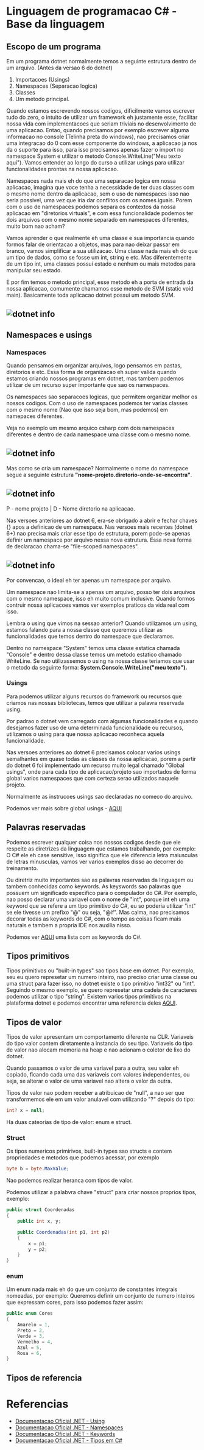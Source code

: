 # Linguagem de programacao C# - Base da linguagem

## Escopo de um programa

Em um programa dotnet normalmente temos a seguinte estrutura dentro de um arquivo. (Antes da versao 6 do dotnet)

1. Importacoes (Usings)
2. Namespaces (Separacao logica)
3. Classes
4. Um metodo principal.

Quando estamos escrevendo nossos codigos, dificilmente vamos escrever tudo do zero, o intuito de utilizar um framework eh justamente esse, facilitar nossa vida com implementacoes que seriam triviais no desenvolvimento de uma aplicacao. Entao, quando precisamos por exemplo escrever alguma informacao no console (Telinha preta do windows), nao precisamos criar uma integracao do 0 com esse componente do windows, a aplicacao ja nos da o suporte para isso, para isso precisamos apenas fazer o import no namespace System e utilizar o metodo Console.WriteLine("Meu texto aqui"). Vamos entender ao longo do curso a utilizar usings para utilizar funcionalidades prontas na nossa aplicacao.

Namespaces nada mais eh do que uma separacao logica em nossa aplicacao, imagina que voce tenha a necessidade de ter duas classes com o mesmo nome dentro da aplicacao, sem o uso de namespaces isso nao seria possivel, uma vez que iria dar conflitos com os nomes iguais. Porem com o uso de namespaces podemos separa os contextos da nossa aplicacao em "diretorios virtuais", e com essa funcionalidade podemos ter dois arquivos com o mesmo nome separado em namespaces diferentes, muito bom nao acham? 

Vamos aprender o que realmente eh uma classe e sua importancia quando formos falar de orientacao a objetos, mas para nao deixar passar em branco, vamos simplificar a sua utilizacao. Uma classe nada mais eh do que um tipo de dados, como se fosse um int, string e etc. Mas diferentemente de um tipo int, uma classes possui estado e nenhum ou mais metodos para manipular seu estado.

E por fim temos o metodo principal, esse metodo eh a porta de entrada da nossa aplicacao, comumente chamamos esse metodo de SVM (static void main).
Basicamente toda aplicacao dotnet possui um metodo SVM.

## ![dotnet info](imagens/escopo.png)

## Namespaces e usings

### Namespaces
Quando pensamos em organizar arquivos, logo pensamos em pastas, diretorios e etc. Essa forma de organizacao eh super valida quando estamos criando nossos programas em dotnet, mas tambem podemos utilizar de um recurso super importante que sao os namespaces. 

Os namespaces sao separacoes logicas, que permitem organizar melhor os nossos codigos. Com o uso de namespaces podemos ter varias classes com o mesmo nome (Nao que isso seja bom, mas podemos) em namepaces diferentes.

Veja no exemplo um mesmo arquico csharp com dois namespaces diferentes e dentro de cada namespace uma classe com o mesmo nome.

## ![dotnet info](imagens/namespaces.png)

Mas como se cria um namespace? Normalmente o nome do namespace segue a seguinte estrutura **"nome-projeto.diretorio-onde-se-encontra"**. 

## ![dotnet info](imagens/namespaces2.png)
P - nome projeto | D - Nome diretorio na aplicacao.

Nas versoes anteriores ao dotnet 6, era-se obrigado a abrir e fechar chaves {} apos a definicao de um namespace. Nas versoes mais recentes (dotnet 6+) nao precisa mais criar esse tipo de estrutura, porem pode-se apenas definir um namespace por arquivo nessa nova estrutura. Essa nova forma de declaracao chama-se "file-scoped namespaces".

## ![dotnet info](imagens/namespaces3.png)

Por convencao, o ideal eh ter apenas um namespace por arquivo. 

Um namespace nao limita-se a apenas um arquivo, posso ter dois arquivos com o mesmo namespace, isso eh muito comum inclusive. Quando formos contruir nossa aplicacoes vamos ver exemplos praticos da vida real com isso.

Lembra o using que vimos na sessao anterior? Quando utilizamos um using, estamos falando para a nossa classe que queremos utilizar as funcionalidades que temos dentro do namespace que declaramos.

Dentro no namespace "System" temos uma classe estatica chamada "Console" e dentro dessa classe temos um metodo estatico chamado WriteLine. Se nao utilizassemos o using na nossa classe teriamos que usar o metodo da seguinte forma: **System.Console.WriteLine("meu texto").**

### Usings

Para podemos utilizar alguns recursos do framework ou recursos que criamos nas nossas bibliotecas, temos que utilizar a palavra reservada using.

Por padrao o dotnet vem carregado com algumas funcionalidades e quando desejamos fazer uso de uma determinada funcionalidade ou recursos, utilizamos o using para que nossa aplicacao reconheca aquela funcionalidade.

Nas versoes anteriores ao dotnet 6 precisamos colocar varios usings semalhantes em quase todas as classes da nossa aplicacao, porem a partir do dotnet 6 foi implementado um recurso muito legal chamado "Global usings", onde para cada tipo de aplicacao/projeto sao importados de forma global varios namespaces que com certeza serao utilizados naquele projeto.

Normalmente as instrucoes usings sao declaradas no comeco do arquivo.

Podemos ver mais sobre global usings - [AQUI](https://docs.microsoft.com/en-us/dotnet/csharp/whats-new/csharp-10#global-using-directives)

## Palavras reservadas

Podemos escrever qualquer coisa nos nossos codigos desde que ele respeite as diretrizes da linguagem que estamos trabalhando, por exemplo: O C# ele eh case sensitive, isso significa que ele diferencia letra maiusculas de letras minusculas, vamos ver varios exemplos disso ao decorrer do treinamento.

Ou diretriz muito importantes sao as palavras reservadas da linguagem ou tambem conhecidas como keywords. As keyswords sao palavras que possuem um significado especifico para o compulador do C#. Por exemplo, nao posso declarar uma variavel com o nome de "int", porque int eh uma keyword que se refere a um tipo primitivo do C#, eu so poderia utilizar "int" se ele tivesse um prefixo "@" ou seja, "@if". Mas calma, nao precisamos decorar todas as keywords do C#, com o tempo as coisas ficam mais naturais e tambem a propria IDE nos auxilia nisso.

Podemos ver [AQUI](https://docs.microsoft.com/pt-br/dotnet/csharp/language-reference/keywords/) uma lista com as keywords do C#.

## Tipos primitivos

Tipos primitivos ou "built-in types" sao tipos base em dotnet. Por exemplo, seu eu quero represetar um numero inteiro, nao preciso criar uma classe ou uma struct para fazer isso, no dotnet existe o tipo primitivo "int32" ou "int". Seguindo o mesmo exemplo, se quero represetar uma cadeia de caracteres podemos utilizar o tipo "string". Existem varios tipos primitivos na plataforma dotnet e podemos encontrar uma referencia deles [AQUI](https://docs.microsoft.com/pt-br/dotnet/csharp/language-reference/builtin-types/built-in-types).

## Tipos de valor

Tipos de valor apresentam um comportamento diferente na CLR. Variaveis do tipo valor contem diretamente a instancia do seu tipo. Variaveis do tipo de valor nao alocam memoria na heap e nao acionam o coletor de lixo do dotnet.

Quando passamos o valor de uma variavel para a outra, seu valor eh copiado, ficando cada uma das variaveis com valores independentes, ou seja, se alterar o valor de uma variavel nao altera o valor da outra.

Tipos de valor nao podem receber a atribuicao de "null", a nao ser que transformemos ele em um valor anulavel com utilizando "?" depois do tipo: 

```C#
int? x = null;
```

Ha duas cateorias de tipo de valor: enum e struct.

### Struct
Os tipos numericos primirivos, built-in types sao structs e contem propriedades e metodos que podemos acessar, por exemplo

```C#
byte b = byte.MaxValue;
```

Nao podemos realizar heranca com tipos de valor.

Podemos utilizar a palabvra chave "struct" para criar nossos proprios tipos, exemplo: 

```C#
public struct Coordenadas
{
    public int x, y;

    public Coordenadas(int p1, int p2)
    {
        x = p1;
        y = p2;
    }
}
```

### enum

Um enum nada mais eh do que um conjunto de constantes integrais nomeadas, por exemplo: Queremos definir um conjunto de numero inteiros que expressam cores, para isso podemos fazer assim: 

```C#
public enum Cores
{
    Amarelo = 1,
    Preto = 2,
    Verde = 3,
    Vermelho = 4,
    Azul = 5,
    Rosa = 6,
}
```

## Tipos de referencia



# Referencias

- [Documentacao Oficial .NET - Using ](https://docs.microsoft.com/pt-br/dotnet/csharp/language-reference/keywords/using-statement)
- [Documentacao Oficial .NET - Namespaces ](https://docs.microsoft.com/pt-br/dotnet/csharp/language-reference/keywords/namespace)
- [Documentacao Oficial .NET - Keywords ](https://docs.microsoft.com/pt-br/dotnet/csharp/language-reference/keywords/)
- [Documentacao Oficial .NET - Tipos em C# ](https://docs.microsoft.com/pt-br/dotnet/csharp/fundamentals/types/)